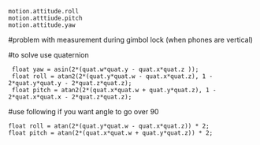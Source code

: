 

    motion.attitude.roll
    motion.atttiude.pitch
    motion.attitude.yaw

#problem with measurement during gimbol lock (when phones are vertical)

#to solve use quaternion

     float yaw = asin(2*(quat.w*quat.y - quat.x*quat.z ));
     float roll = atan2(2*(quat.y*quat.w - quat.x*quat.z), 1 - 2*quat.y*quat.y - 2*quat.z*quat.z);
     float pitch = atan2(2*(quat.x*quat.w + quat.y*quat.z), 1 - 2*quat.x*quat.x - 2*quat.z*quat.z); 

#use following if you want angle to go over 90 

    float roll = atan(2*(quat.y*quat.w - quat.x*quat.z)) * 2;
    float pitch = atan(2*(quat.x*quat.w + quat.y*quat.z)) * 2;
